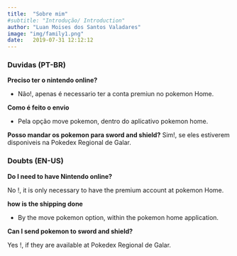 ```yaml
---
title:  "Sobre mim"
#subtitle: "Introdução/ Introduction"
author: "Luan Moises dos Santos Valadares"
image: "img/family1.png"
date:   2019-07-31 12:12:12
---
```


### Duvidas (PT-BR)



**Preciso ter o nintendo online?**


- Não!, apenas é necessario ter a conta premiun no pokemon Home.


**Como é feito o envio**


- Pela opção move pokemon, dentro do aplicativo  pokemon home.

**Posso mandar os pokemon para sword and shield?**
Sim!, se eles estiverem disponiveis na Pokedex Regional de Galar.


### Doubts (EN-US)

**Do I need to have Nintendo online?**


No !, it is only necessary to have the premium account at pokemon Home.


**how is the shipping done**


- By the move pokemon option, within the pokemon home application.

**Can I send pokemon to sword and shield?**



Yes !, if they are available at Pokedex Regional de Galar.


